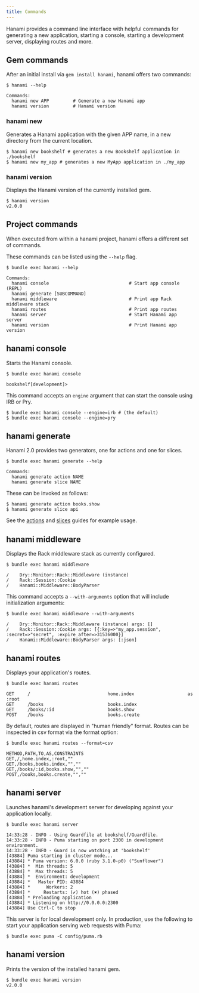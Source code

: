 ```yaml
---
title: Commands
---
```


Hanami provides a command line interface with helpful commands for generating a new application, starting a console, starting a development server, displaying routes and more.

## Gem commands

After an initial install via `gem install hanami`, hanami offers two commands:

```shell
$ hanami --help

Commands:
  hanami new APP         # Generate a new Hanami app
  hanami version         # Hanami version
```

### hanami new

Generates a Hanami application with the given APP name, in a new directory from the current location.

```shell
$ hanami new bookshelf # generates a new Bookshelf application in ./bookshelf
$ hanami new my_app # generates a new MyApp application in ./my_app
```


### hanami version

Displays the Hanami version of the currently installed gem.

```shell
$ hanami version
v2.0.0
```


## Project commands

When executed from within a hanami project, hanami offers a different set of commands.

These commands can be listed using the `--help` flag.

```shell
$ bundle exec hanami --help

Commands:
  hanami console                              # Start app console (REPL)
  hanami generate [SUBCOMMAND]
  hanami middleware                           # Print app Rack middleware stack
  hanami routes                               # Print app routes
  hanami server                               # Start Hanami app server
  hanami version                              # Print Hanami app version
```

## hanami console

Starts the Hanami console.

```shell
$ bundle exec hanami console

bookshelf[development]>
```

This command accepts an `engine` argument that can start the console using IRB or Pry.

```shell
$ bundle exec hanami console --engine=irb # (the default)
$ bundle exec hanami console --engine=pry
```

## hanami generate

Hanami 2.0 provides two generators, one for actions and one for slices.

```shell
$ bundle exec hanami generate --help

Commands:
  hanami generate action NAME
  hanami generate slice NAME
```

These can be invoked as follows:

```shell
$ hanami generate action books.show
$ hanami generate slice api
```

See the [actions](/v2.0/actions/overview/) and [slices](/v2.0/app/slices/) guides for example usage.

## hanami middleware

Displays the Rack middleware stack as currently configured.

```shell
$ bundle exec hanami middleware

/    Dry::Monitor::Rack::Middleware (instance)
/    Rack::Session::Cookie
/    Hanami::Middleware::BodyParser
```

This command accepts a `--with-arguments` option that will include initialization arguments:

```shell
$ bundle exec hanami middleware --with-arguments

/    Dry::Monitor::Rack::Middleware (instance) args: []
/    Rack::Session::Cookie args: [{:key=>"my_app.session", :secret=>"secret", :expire_after=>31536000}]
/    Hanami::Middleware::BodyParser args: [:json]
```

## hanami routes

Displays your application's routes.

```shell
$ bundle exec hanami routes

GET     /                             home.index                    as :root
GET     /books                        books.index
GET     /books/:id                    books.show
POST    /books                        books.create
```

By default, routes are displayed in "human friendly" format. Routes can be inspected in csv format via the format option:

```shell
$ bundle exec hanami routes --format=csv

METHOD,PATH,TO,AS,CONSTRAINTS
GET,/,home.index,:root,""
GET,/books,books.index,"",""
GET,/books/:id,books.show,"",""
POST,/books,books.create,"",""
```

## hanami server

Launches hanami's development server for developing against your application locally.

```shell
$ bundle exec hanami server

14:33:28 - INFO - Using Guardfile at bookshelf/Guardfile.
14:33:28 - INFO - Puma starting on port 2300 in development environment.
14:33:28 - INFO - Guard is now watching at 'bookshelf'
[43884] Puma starting in cluster mode...
[43884] * Puma version: 6.0.0 (ruby 3.1.0-p0) ("Sunflower")
[43884] *  Min threads: 5
[43884] *  Max threads: 5
[43884] *  Environment: development
[43884] *   Master PID: 43884
[43884] *      Workers: 2
[43884] *     Restarts: (✔) hot (✖) phased
[43884] * Preloading application
[43884] * Listening on http://0.0.0.0:2300
[43884] Use Ctrl-C to stop
```

This server is for local development only. In production, use the following to start your application serving web requests with Puma:

```shell
$ bundle exec puma -C config/puma.rb
```

## hanami version

Prints the version of the installed hanami gem.

```shell
$ bundle exec hanami version
v2.0.0
```
